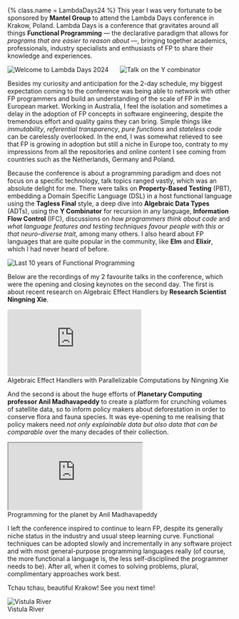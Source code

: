 {%
  class.name = LambdaDays24
%}
This year I was very fortunate to be sponsored by **Mantel Group** to attend the Lambda Days conference in Krakow,
Poland.  Lambda Days is a conference that gravitates around all things **Functional Programming** &mdash; the
declarative paradigm that allows for *programs that are easier to reason about* &mdash;, bringing together academics,
professionals, industry specialists and enthusiasts of FP to share their knowledge and experiences.

<div style="display:flex">
  <div style="flex:1">
    <img src="/img/lambda-days-24-welcome.jpg" alt="Welcome to Lambda Days 2024" />
  </div>
  <div style="flex:1">
    <img src="/img/talk-y-combinator.jpg" alt="Talk on the Y combinator" />
  </div>
</div>

Besides my curiosity and anticipation for the 2-day schedule, my biggest expectation coming to the conference was being
able to network with other FP programmers and build an understanding of the scale of FP in the European market.  Working
in Australia, I feel the isolation and sometimes a delay in the adoption of FP concepts in software engineering, despite
the tremendous effort and quality gains they can bring.  Simple things like *immutability*, *referential transparency*,
*pure functions* and *stateless code* can be carelessly overlooked.  In the end, I was somewhat relieved to see that FP
is growing in adoption but still a niche in Europe too, contraty to my impressions from all the repositories and online
content I see coming from countries such as the Netherlands, Germany and Poland.

Because the conference is about a programming paradigm and does not focus on a specific technology, talk topics ranged
vastly, which was an absolute delight for me.  There were talks on **Property-Based Testing** (PBT), embedding a Domain
Specific Language (DSL) in a host functional language using the **Tagless Final** style, a deep dive into **Algebraic
Data Types** (ADTs), using the **Y Combinator** for recursion in any language, **Information Flow Control** (IFC),
discussions on *how programmers think about code* and *what language features and testing techniques favour people with
this or that neuro-diverse trait*, among many others.  I also heard about FP languages that are quite popular in the
community, like **Elm** and **Elixir**, which I had never heard of before.

<div class="aside">
  <img src="/img/last-10-years-of-fp.jpg" alt="Last 10 years of Functional Programming" />
</div>

Below are the recordings of my 2 favourite talks in the conference, which were the opening and closing keynotes on the
second day.  The first is about recent research on Algebraic Effect Handlers by **Research Scientist Ningning Xie**.

<div class="aside">
  <div class="iframe-container">
    <iframe src="https://www.youtube.com/embed/XCVg_cc9Jo4?si=IIUFLuBJGnWV5QlT" title="YouTube video player" frameborder="0" allow="accelerometer; autoplay; clipboard-write; encrypted-media; gyroscope; picture-in-picture; web-share" referrerpolicy="strict-origin-when-cross-origin"></iframe>
  </div>
  <figcaption>Algebraic Effect Handlers with Parallelizable Computations by Ningning Xie</figcaption>
</div>

And the second is about the huge efforts of **Planetary Computing professor Anil Madhavapeddy** to create a platform for
crunching volumes of satellite data, so to inform policy makers about deforestation in order to conserve flora and fauna
species.  It was eye-opening to me realising that policy makers need *not only explainable data but also data that can
be comparable* over the many decades of their collection.

<div class="aside">
  <div class="iframe-container">
    <iframe src="https://www.youtube.com/embed/oIvDTM-iF1Y?si=ilIsTPRQAZ6UYfJV" title="Programming for the planet by Anil Madhavapeddy" allow="accelerometer; autoplay; clipboard-write; encrypted-media; gyroscope; picture-in-picture; web-share" referrerpolicy="strict-origin-when-cross-origin"></iframe>
  </div>
  <figcaption>Programming for the planet by Anil Madhavapeddy</figcaption>
</div>

I left the conference inspired to continue to learn FP, despite its generally niche status in the industry and usual
steep learning curve.  Functional techniques can be adopted slowly and incrementally in any software project and with
most general-purpose programming languages really (of course, the more functional a language is, the less
self-disciplined the programmer needs to be).  After all, when it comes to solving problems, plural, complimentary
approaches work best.

Tchau tchau, beautiful Krakow!  See you next time!

<div class="aside">
  <img src="/img/vistula-river.jpg" alt="Vistula River" />
  <figcaption>Vistula River</figcaption>
</div>
